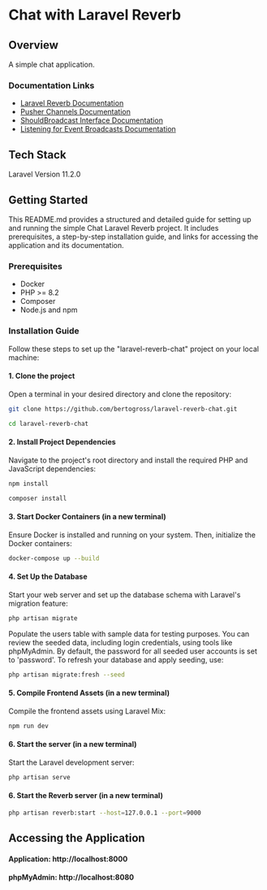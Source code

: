 # Chat with Laravel Reverb

## Overview
A simple chat application.

### Documentation Links
- [Laravel Reverb Documentation](https://laravel.com/docs/11.x/reverb)
- [Pusher Channels Documentation](https://laravel.com/docs/11.x/broadcasting#client-pusher-channels)
- [ShouldBroadcast Interface Documentation](https://laravel.com/docs/11.x/broadcasting#the-shouldbroadcast-interface)
- [Listening for Event Broadcasts Documentation](https://laravel.com/docs/11.x/broadcasting#listening-for-event-broadcasts)

## Tech Stack
Laravel Version 11.2.0

## Getting Started
This README.md provides a structured and detailed guide for setting up and running the simple Chat Laravel Reverb project. It includes prerequisites, a step-by-step installation guide, and links for accessing the application and its documentation.

### Prerequisites
- Docker
- PHP >= 8.2
- Composer
- Node.js and npm

### Installation Guide
Follow these steps to set up the "laravel-reverb-chat" project on your local machine:

#### 1. Clone the project
Open a terminal in your desired directory and clone the repository:
```bash
git clone https://github.com/bertogross/laravel-reverb-chat.git
```
```bash
cd laravel-reverb-chat
```

#### 2. Install Project Dependencies
Navigate to the project's root directory and install the required PHP and JavaScript dependencies:
```bash
npm install
```
```bash
composer install
```

#### 3. Start Docker Containers (in a new terminal)
Ensure Docker is installed and running on your system. Then, initialize the Docker containers:
```bash
docker-compose up --build
```

#### 4. Set Up the Database
Start your web server and set up the database schema with Laravel's migration feature:
```bash 
php artisan migrate 
```

Populate the users table with sample data for testing purposes. You can review the seeded data, including login credentials, using tools like phpMyAdmin. By default, the password for all seeded user accounts is set to 'password'. To refresh your database and apply seeding, use:
```bash 
php artisan migrate:fresh --seed
```

#### 5. Compile Frontend Assets (in a new terminal)
Compile the frontend assets using Laravel Mix:
```bash 
npm run dev
```

#### 6. Start the server (in a new terminal)
Start the Laravel development server:
```bash 
php artisan serve
```


#### 6. Start the Reverb server (in a new terminal)
```bash 
php artisan reverb:start --host=127.0.0.1 --port=9000
```

## Accessing the Application
#### Application: http://localhost:8000
#### phpMyAdmin: http://localhost:8080



